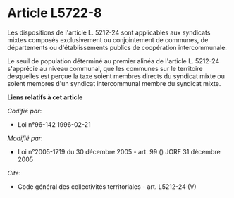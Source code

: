 # Article L5722-8

Les dispositions de l'article L. 5212-24 sont applicables aux syndicats mixtes composés exclusivement ou conjointement de
communes, de départements ou d'établissements publics de coopération intercommunale. 

Le seuil de population déterminé au premier alinéa de l'article L. 5212-24 s'apprécie au niveau communal, que les communes
sur le territoire desquelles est perçue la taxe soient membres directs du syndicat mixte ou soient membres d'un syndicat
intercommunal membre du syndicat mixte.

**Liens relatifs à cet article**

_Codifié par_:

  - Loi n°96-142 1996-02-21

_Modifié par_:

  - Loi n°2005-1719 du 30 décembre 2005 - art. 99 () JORF 31 décembre 2005

_Cite_:

  - Code général des collectivités territoriales - art. L5212-24 (V)
